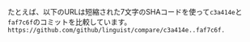 たとえば、以下のURLは短縮された7文字のSHAコードを使って`c3a414e`と`faf7c6f`のコミットを比較しています。 `https://github.com/github/linguist/compare/c3a414e..faf7c6f.`
